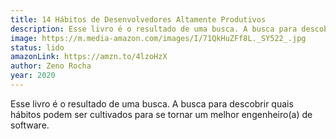 ```yaml
---
title: 14 Hábitos de Desenvolvedores Altamente Produtivos
description: Esse livro é o resultado de uma busca. A busca para descobrir quais hábitos podem ser cultivados para se tornar um melhor engenheiro(a) de software.
image: https://m.media-amazon.com/images/I/71QkHuZFf8L._SY522_.jpg
status: lido
amazonLink: https://amzn.to/4lzoHzX
author: Zeno Rocha
year: 2020
---
```


Esse livro é o resultado de uma busca. A busca para descobrir quais hábitos podem ser cultivados para se tornar um melhor engenheiro(a) de software.